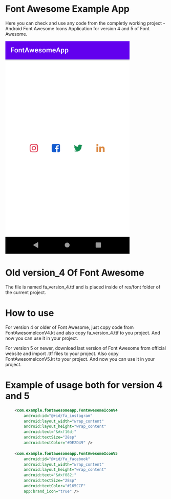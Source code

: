 # Font Awesome Example App
Here you can check and use any code from the completly working project - Android Font Awesome Icons Application for version 4 and 5 of Font Awesome.

![main screen](https://github.com/Deniard18/font-awesome-app/blob/master/app/src/main/res/mipmap-xxxhdpi/main_screen_exmpl.png)

# Old version_4 Of Font Awesome
The file is named fa_version_4.ttf and is placed inside of res/font folder of the current project.

# How to use
For version 4 or older of Font Awesome, just copy code from FontAwesomeIconV4.kt and also copy fa_version_4.ttf to you project. And now you can use it in your project.

For version 5 or newer, download last version of Font Awesome from official website and import .ttf files to your project. Also copy FontAwesomeIconV5.kt to your project. And now you can use it in your project.

# Example of usage both for version 4 and 5
```xml
    <com.example.fontawesomeapp.FontAwesomeIconV4
        android:id="@+id/fa_instagram"
        android:layout_width="wrap_content"
        android:layout_height="wrap_content"
        android:text="&#xf16d;"
        android:textSize="28sp"
        android:textColor="#DE2D49" />

    <com.example.fontawesomeapp.FontAwesomeIconV5
        android:id="@+id/fa_facebook"
        android:layout_width="wrap_content"
        android:layout_height="wrap_content"
        android:text="&#xf082;"
        android:textSize="28sp"
        android:textColor="#165CCF"
        app:brand_icon="true" />
```
